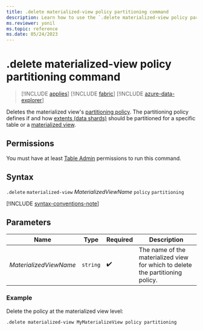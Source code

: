 ```yaml
---
title: .delete materialized-view policy partitioning command
description: Learn how to use the `.delete materialized-view policy partitioning` command to delete a materialized view's partitioning policy.
ms.reviewer: yonil
ms.topic: reference
ms.date: 05/24/2023
---
```

# .delete materialized-view policy partitioning command

> [!INCLUDE [applies](../includes/applies-to-version/applies.md)] [!INCLUDE [fabric](../includes/applies-to-version/fabric.md)] [!INCLUDE [azure-data-explorer](../includes/applies-to-version/azure-data-explorer.md)]

Deletes the materialized view's [partitioning policy](partitioning-policy.md). The partitioning policy defines if and how [extents (data shards)](../management/extents-overview.md) should be partitioned for a specific table or a [materialized view](materialized-views/materialized-view-overview.md).

## Permissions

You must have at least [Table Admin](../access-control/role-based-access-control.md) permissions to run this command.

## Syntax

`.delete` `materialized-view` *MaterializedViewName* `policy` `partitioning`

[!INCLUDE [syntax-conventions-note](../includes/syntax-conventions-note.md)]

## Parameters

|Name|Type|Required|Description|
|--|--|--|--|
|*MaterializedViewName*| `string` | :heavy_check_mark:|The name of the materialized view for which to delete the partitioning policy.|

### Example

Delete the policy at the materialized view level:

```kusto
.delete materialized-view MyMaterializeView policy partitioning 
```
